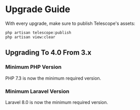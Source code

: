 # Upgrade Guide

With every upgrade, make sure to publish Telescope's assets:

    php artisan telescope:publish
    php artisan view:clear

## Upgrading To 4.0 From 3.x

### Minimum PHP Version

PHP 7.3 is now the minimum required version.

### Minimum Laravel Version

Laravel 8.0 is now the minimum required version.
